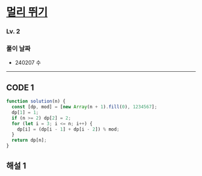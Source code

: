 # [멀리 뛰기](https://school.programmers.co.kr/learn/courses/30/lessons/12914)

### Lv. 2

### 풀이 날짜

- 240207 수

---

## CODE 1

```javascript
function solution(n) {
  const [dp, mod] = [new Array(n + 1).fill(0), 1234567];
  dp[1] = 1;
  if (n >= 2) dp[2] = 2;
  for (let i = 3; i <= n; i++) {
    dp[i] = (dp[i - 1] + dp[i - 2]) % mod;
  }
  return dp[n];
}
```

## 해설 1
